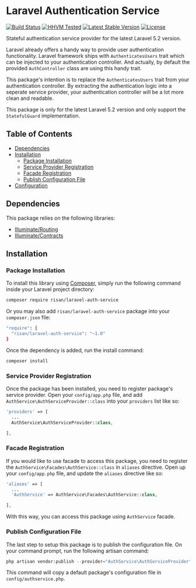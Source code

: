 # Laravel Authentication Service

[![Build Status](https://img.shields.io/travis/risan/laravel-auth-service.svg?style=flat-square)](https://travis-ci.org/risan/laravel-auth-service)
[![HHVM Tested](https://img.shields.io/hhvm/risan/laravel-auth-service.svg?style=flat-square)](https://travis-ci.org/risan/laravel-auth-service)
[![Latest Stable Version](https://img.shields.io/packagist/v/risan/laravel-auth-service.svg?style=flat-square)](https://packagist.org/packages/risan/laravel-auth-service)
[![License](https://img.shields.io/packagist/l/risan/laravel-auth-service.svg?style=flat-square)](https://packagist.org/packages/risan/laravel-auth-service)

Stateful authentication service provider for the latest Laravel 5.2 version.

Laravel already offers a handy way to provide user authentication functionality. Laravel framework ships with `AuthenticatesUsers` trait which can be injected to your authentication controller. And actually, by default the provided `AuthController` class are using this handy trait.

This package's intention is to replace the `AuthenticatesUsers` trait from your authentication controller. By extracting the authentication logic into a seperate service provider, your authentication controller will be a lot more clean and readable.

This package is only for the latest Laravel 5.2 version and only support the `StatefulGuard` implementation.

## Table of Contents

* [Dependencies](#dependencies)
* [Installation](#installation)
  * [Package Installation](#package-installation)
  * [Service Provider Registration](#service-provider-registration)
  * [Facade Registration](#facade-registration)
  * [Publish Configuration File](#publish-configuration-file)
* [Configuration](#configuration)

## Dependencies

This package relies on the following libraries:

* [Illuminate/Routing](https://github.com/illuminate/routing)
* [Illuminate/Contracts](https://github.com/illuminate/contracts)

## Installation

### Package Installation

To install this library using [Composer](https://getcomposer.org/), simply run the following command inside your Laravel project directory:

```bash
composer require risan/laravel-auth-service
```

Or you may also add `risan/laravel-auth-service` package into your `composer.json` file:

```bash
"require": {
  "risan/laravel-auth-service": "~1.0"
}
```

Once the dependency is added, run the install command:

```bash
composer install
```

### Service Provider Registration

Once the package has been installed, you need to register package's service provider. Open your `config/app.php` file, and add `AuthService\AuthServiceProvider::class` into your `providers` list like so:

```php
'providers' => [
  ...
  AuthService\AuthServiceProvider::class,

],
```

### Facade Registration

If you would like to use facade to access this package, you need to register the `AuthService\Facades\AuthService::class` in `aliases` directive. Open up your `config/app.php` file, and update the `aliases` directive like so:

```php
'aliases' => [
  ...
  'AuthService' => AuthService\Facades\AuthService::class,

],
```

With this way, you can access this package using `AuthService` facade.

### Publish Configuration File

The last step to setup this package is to publish the configuration file. On your command prompt, run the following artisan command:

```php
php artisan vendor:publish --provider="AuthService\AuthServiceProvider"
```

This command will copy a default package's configuration file in `config/authservice.php`.

